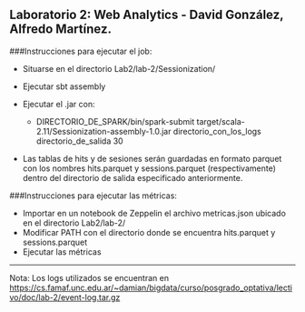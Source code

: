 ## Laboratorio 2: Web Analytics - David González, Alfredo Martínez.   

###Instrucciones para ejecutar el job:

- Situarse en el directorio Lab2/lab-2/Sessionization/
- Ejecutar sbt assembly
- Ejecutar el .jar con: 
	- DIRECTORIO_DE_SPARK/bin/spark-submit target/scala-2.11/Sessionization-assembly-1.0.jar directorio_con_los_logs directorio_de_salida 30
 
- Las tablas de hits y de sesiones serán guardadas en formato parquet con los nombres hits.parquet y sessions.parquet (respectivamente) dentro del directorio de salida especificado anteriormente.

###Instrucciones para ejecutar las métricas:

- Importar en un notebook de Zeppelin el archivo metricas.json ubicado en el directorio Lab2/lab-2/
- Modificar PATH con el directorio donde se encuentra hits.parquet y sessions.parquet
- Ejecutar las métricas


---
Nota: Los logs utilizados se encuentran en https://cs.famaf.unc.edu.ar/~damian/bigdata/curso/posgrado_optativa/lectivo/doc/lab-2/event-log.tar.gz
